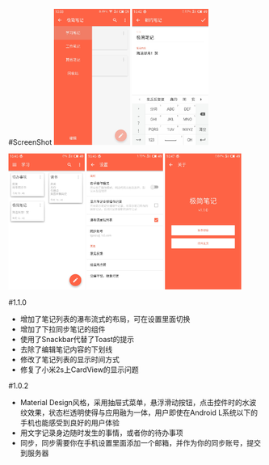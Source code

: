 #ScreenShot
<img src="./screenshot/S50603-103314.jpg" width="30%" height="30%">
<img src="./screenshot/S50605-164248.jpg" width="30%" height="30%">

<img src="./screenshot/S50605-164615.jpg" width="30%" height="30%">
<img src="./screenshot/S50605-164642.jpg" width="30%" height="30%">

<img src="./screenshot/S50605-164712.jpg" width="30%" height="30%">

#1.1.0
- 增加了笔记列表的瀑布流式的布局，可在设置里面切换
- 增加了下拉同步笔记的组件
- 使用了Snackbar代替了Toast的提示
- 去除了编辑笔记内容的下划线
- 修改了笔记列表的显示时间方式
- 修复了小米2s上CardView的显示问题

#1.0.2
- Material Design风格，采用抽屉式菜单，悬浮滑动按钮，点击控件时的水波纹效果，状态栏透明使得与应用融为一体，用户即使在Android L系统以下的手机也能感受到良好的用户体验
- 用文字记录身边随时发生的事情，或者你的待办事项
- 同步，同步需要你在手机设置里面添加一个邮箱，并作为你的同步账号，提交到服务器